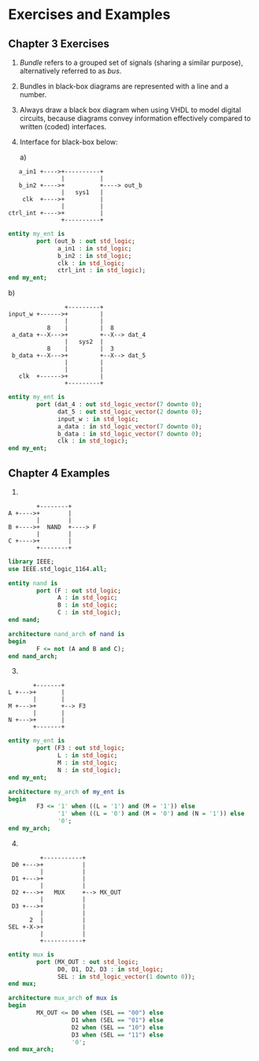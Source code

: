 # Exercises and Examples


## Chapter 3 Exercises


1. _Bundle_ refers to a grouped set of signals (sharing a similar purpose),
   alternatively referred to as _bus_.

2. Bundles in black-box diagrams are represented with a line and a number.

3. Always draw a black box diagram when using VHDL to model digital circuits,
   because diagrams convey information effectively compared to written (coded)
   interfaces.

4. Interface for black-box below:

   a)

```
   a_in1 +---->+----------+
               |          |
   b_in2 +---->+          +----> out_b
               |   sys1   |
    clk  +---->+          |
               |          |
ctrl_int +---->+          |
               +----------+
```

```vhdl
entity my_ent is
        port (out_b : out std_logic;
              a_in1 : in std_logic;
              b_in2 : in std_logic;
              clk : in std_logic;
              ctrl_int : in std_logic);
end my_ent;
```

   b)

```
                +---------+
input_w +------>+         |
                |         |
           8    |         |  8
 a_data +--X--->+         +--X--> dat_4
                |   sys2  |
           8    |         |  3
 b_data +--X--->+         +--X--> dat_5
                |         |
                |         |
   clk  +------>+         |
                +---------+
```

```vhdl
entity my_ent is
        port (dat_4 : out std_logic_vector(7 downto 0);
              dat_5 : out std_logic_vector(2 downto 0);
              input_w : in std_logic;
              a_data : in std_logic_vector(7 downto 0);
              b_data : in std_logic_vector(7 downto 0);
              clk : in std_logic);
end my_ent;
```


## Chapter 4 Examples


1.

```
        +--------+
A +---->+        |
        |        |
B +---->+  NAND  +----> F
        |        |
C +---->+        |
        +--------+
```

```vhdl
library IEEE;
use IEEE.std_logic_1164.all;

entity nand is
        port (F : out std_logic;
              A : in std_logic;
              B : in std_logic;
              C : in std_logic);
end nand;

architecture nand_arch of nand is
begin
        F <= not (A and B and C);
end nand_arch;
```

3.

```
       +-------+
L +--->+       |
       |       |
M +--->+       +--> F3
       |       |
N +--->+       |
       +-------+
```

```vhdl
entity my_ent is
        port (F3 : out std_logic;
              L : in std_logic;
              M : in std_logic;
              N : in std_logic);
end my_ent;

architecture my_arch of my_ent is
begin
        F3 <= '1' when ((L = '1') and (M = '1')) else
              '1' when ((L = '0') and (M = '0') and (N = '1')) else
              '0';
end my_arch;
```

4.

```
         +-----------+
 D0 +--->+           |
         |           |
 D1 +--->+           |
         |           |
 D2 +--->+   MUX     +--> MX_OUT
         |           |
 D3 +--->+           |
         |           |
      2  |           |
SEL +-X->+           |
         |           |
         +-----------+
```

```vhdl
entity mux is
        port (MX_OUT : out std_logic;
              D0, D1, D2, D3 : in std_logic;
              SEL : in std_logic_vector(1 downto 0));
end mux;

architecture mux_arch of mux is
begin
        MX_OUT <= D0 when (SEL == "00") else
                  D1 when (SEL == "01") else
                  D2 when (SEL == "10") else
                  D3 when (SEL == "11") else
                  '0';
end mux_arch;
```
